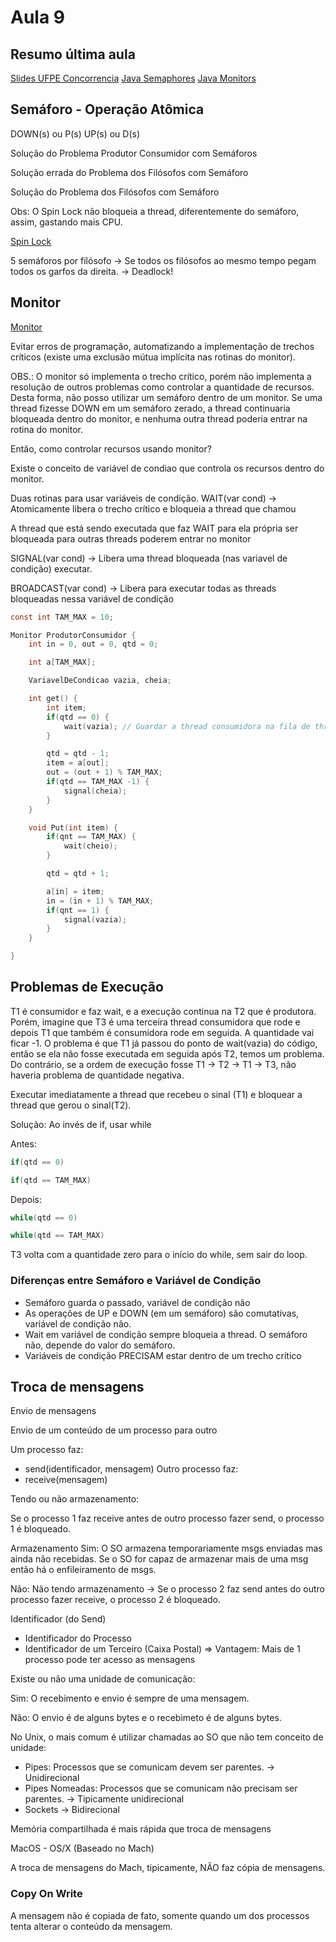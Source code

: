 # Aula 9

## Resumo última aula

[Slides UFPE Concorrencia](https://www.cin.ufpe.br/~jcbf/if677/2015-1/slides/Aula_06_Concorrencia.pdf)
[Java Semaphores](https://baptiste-wicht.com/posts/2010/08/java-concurrency-part-4-semaphores.html)
[Java Monitors](https://dzone.com/articles/java-concurrency-%E2%80%93-part-5)

## Semáforo - Operação Atômica

DOWN(s) ou P(s)
UP(s) ou D(s)

Solução do Problema Produtor Consumidor com Semáforos

Solução errada do Problema dos Filósofos com Semáforo

Solução do Problema dos Filósofos com Semáforo

Obs: O Spin Lock não bloqueia a thread, diferentemente do semáforo, assim, 
gastando mais CPU.

[Spin Lock](https://en.wikipedia.org/wiki/Spinlock)
    
5 semáforos por filósofo -> Se todos os filósofos ao mesmo tempo pegam 
todos os garfos da direita. -> Deadlock!

## Monitor

[Monitor](https://pt.wikipedia.org/wiki/Monitor_(concorr%C3%AAncia))

Evitar erros de programação, automatizando a implementação 
de trechos críticos (existe uma exclusão mútua implícita nas rotinas do monitor).

OBS.: O monitor só implementa o trecho crítico, porém não implementa a resolução 
de outros problemas como controlar a quantidade de recursos.
Desta forma, não posso utilizar um semáforo dentro de um monitor.
Se uma thread fizesse DOWN em um semáforo zerado, a thread continuaria bloqueada 
dentro do monitor, e nenhuma outra thread poderia entrar na rotina do monitor.

Então, como controlar recursos usando monitor?

Existe o conceito de variável de condiao que controla os recursos
dentro do monitor.

Duas rotinas para usar variáveis de condição.
  WAIT(var cond) -> Atomicamente libera o trecho crítico e 
  bloqueia a thread que chamou

  A thread que está sendo executada que faz WAIT para ela própria ser bloqueada 
  para outras threads poderem entrar no monitor

  SIGNAL(var cond) -> Libera uma thread bloqueada
  (nas variavel de condição) executar.

  BROADCAST(var cond) -> Libera para executar todas
  as threads bloqueadas nessa variável de condição


```c
const int TAM_MAX = 10;

Monitor ProdutorConsumidor {
    int in = 0, out = 0, qtd = 0; 

    int a[TAM_MAX];

    VariavelDeCondicao vazia, cheia;

    int get() {
        int item;
        if(qtd == 0) {
            wait(vazia); // Guardar a thread consumidora na fila de threads vazias
        }

        qtd = qtd - 1;
        item = a[out];
        out = (out + 1) % TAM_MAX;
        if(qtd == TAM_MAX -1) {
            signal(cheia);
        }
    }

    void Put(int item) {
        if(qnt == TAM_MAX) {
            wait(cheio);
        }

        qtd = qtd + 1;

        a[in] = item;
        in = (in + 1) % TAM_MAX;
        if(qnt == 1) {
            signal(vazia);
        }
    }

}
```

## Problemas de Execução

T1 é consumidor e faz wait, e a execução continua na T2 que é produtora. Porém, imagine que T3
é uma terceira thread consumidora que rode e depois T1 que também é consumidora rode em seguida.
A quantidade vai ficar -1. O problema é que T1 já passou do ponto de wait(vazia) do código, então se ela 
não fosse executada em seguida após T2, temos um problema. Do contrário, se a ordem de execução fosse
T1 -> T2 -> T1 -> T3, não haveria problema de quantidade negativa.

Executar imediatamente a thread que recebeu o sinal (T1) e bloquear
a thread que gerou o sinal(T2).

Solução: Ao invés de if, usar while

Antes:
```c
if(qtd == 0)

if(qtd == TAM_MAX)
```

Depois:
```c
while(qtd == 0)

while(qtd == TAM_MAX)
```

T3 volta com a quantidade zero para o início do while, sem sair do loop.

### Diferenças entre Semáforo e Variável de Condição

- Semáforo guarda o passado, variável de condição não
- As operações de UP e DOWN (em um semáforo) são comutativas, variável de 
condição não.
- Wait em variável de condição sempre bloqueia a thread. O semáforo não, depende 
do valor do semáforo. 
- Variáveis de condição PRECISAM estar dentro de um trecho crítico

## Troca de mensagens

Envio de mensagens

Envio de um conteúdo de um processo para outro

Um processo faz: 
  - send(identificador, mensagem)
Outro processo faz:
  - receive(mensagem)

Tendo ou não armazenamento:

Se o processo 1 faz receive antes de outro processo
fazer send, o processo 1 é bloqueado.

Armazenamento
Sim:  O SO armazena temporariamente msgs enviadas 
      mas ainda não recebidas. Se o SO for capaz de 
      armazenar mais de uma msg então há o enfileiramento de 
      msgs.

Não: Não tendo armazenamento -> Se o processo 2 faz send antes
do outro processo fazer receive, o processo 2 é bloqueado.

Identificador (do Send)
 - Identificador do Processo
 - Identificador de um Terceiro (Caixa Postal) => Vantagem: Mais de 1 processo
 pode ter acesso as mensagens

Existe ou não uma unidade de comunicação:

Sim: O recebimento e envio é sempre de 
uma mensagem.

Não: O envio é de alguns bytes e o recebimeto
é de alguns bytes.

No Unix, o mais comum é utilizar chamadas ao SO que não tem 
conceito de unidade:
 - Pipes: Processos que se comunicam devem ser parentes. -> Unidirecional
 - Pipes Nomeadas: Processos que se comunicam não precisam ser parentes. -> Tipicamente unidirecional
 - Sockets -> Bidirecional

 Memória compartilhada é mais rápida que troca de mensagens

 MacOS - OS/X (Baseado no Mach)

 A troca de mensagens do Mach, tipicamente, NÃO faz cópia de mensagens. 

  ### Copy On Write

  A mensagem não é copiada de fato, somente quando um dos processos 
  tenta alterar o conteúdo da mensagem.
